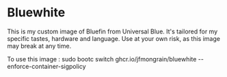 # Bluewhite

This is my custom image of Bluefin from Universal Blue.  It's tailored for my specific tastes, hardware and language.
Use at your own risk, as this image may break at any time.

To use this image : sudo bootc switch ghcr.io/jfmongrain/bluewhite --enforce-container-sigpolicy
